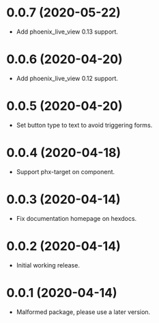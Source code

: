# 0.0.7 (2020-05-22)

* Add phoenix_live_view 0.13 support.

# 0.0.6 (2020-04-20)

* Add phoenix_live_view 0.12 support.

# 0.0.5 (2020-04-20)

* Set button type to text to avoid triggering forms.

# 0.0.4 (2020-04-18)

* Support phx-target on component.

# 0.0.3 (2020-04-14)

* Fix documentation homepage on hexdocs.

# 0.0.2 (2020-04-14)

* Initial working release.

# 0.0.1 (2020-04-14)

* Malformed package, please use a later version.

